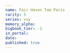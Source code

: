```yaml
---
name: Fair Haven Tom Paris
rarity: 5
series: voy
memory_alpha:
bigbook_tier: -1
in_portal:
date:
published: true
---
```



